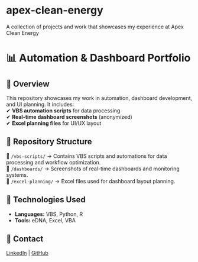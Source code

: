 # apex-clean-energy
A collection of projects and work that showcases my experience at Apex Clean Energy
# 📊 Automation & Dashboard Portfolio  

## 📌 Overview  
This repository showcases my work in automation, dashboard development, and UI planning. It includes:  
✔ **VBS automation scripts** for data processing  
✔ **Real-time dashboard screenshots** (anonymized)  
✔ **Excel planning files** for UI/UX layout  

## 📂 Repository Structure  
🔹 `/vbs-scripts/` → Contains VBS scripts and automations for data processing and workflow optimization.  
🔹 `/dashboards/` → Screenshots of real-time dashboards and monitoring systems.  
🔹 `/excel-planning/` → Excel files used for dashboard layout planning.  

## 🚀 Technologies Used  
- **Languages:** VBS, Python, R
- **Tools:** eDNA, Excel, VBA 

## 📢 Contact  
[LinkedIn](https://www.linkedin.com/in/nathan-miller-ba238b160) | [GitHub](https://github.com/nmiller-codes)  
